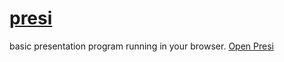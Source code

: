 # [presi](https://noel-friedrich.de/presi)
basic presentation program running in your browser.
[Open Presi](https://noel-friedrich.de/presi)
